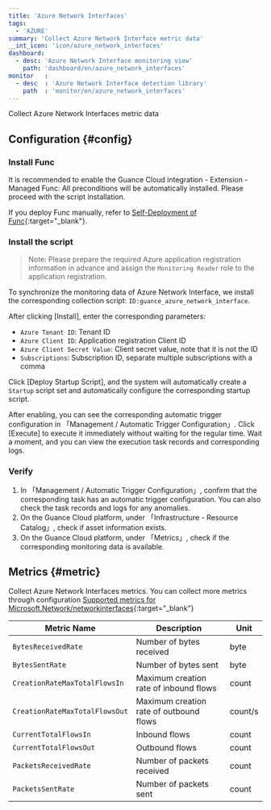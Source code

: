 ```yaml
---
title: 'Azure Network Interfaces'
tags: 
  - 'AZURE'
summary: 'Collect Azure Network Interface metric data'
__int_icon: 'icon/azure_network_interfaces'
dashboard:
  - desc: 'Azure Network Interface monitoring view'
    path: 'dashboard/en/azure_network_interfaces'
monitor   :
  - desc  : 'Azure Network Interface detection library'
    path  : 'monitor/en/azure_network_interfaces'
---
```


Collect Azure Network Interfaces metric data

## Configuration {#config}

### Install Func

It is recommended to enable the Guance Cloud integration - Extension - Managed Func: All preconditions will be automatically installed. Please proceed with the script installation.

If you deploy Func manually, refer to [Self-Deployment of Func](https://func.guance.com/doc/script-market-guance-integration/){:target="_blank"}.

### Install the script

> Note: Please prepare the required Azure application registration information in advance and assign the `Monitoring Reader` role to the application registration.

To synchronize the monitoring data of Azure Network Interface, we install the corresponding collection script: `ID:guance_azure_network_interface`.

After clicking [Install], enter the corresponding parameters:

- `Azure Tenant ID`: Tenant ID
- `Azure Client ID`: Application registration Client ID
- `Azure Client Secret Value`: Client secret value, note that it is not the ID
- `Subscriptions`: Subscription ID, separate multiple subscriptions with a comma

Click [Deploy Startup Script], and the system will automatically create a `Startup` script set and automatically configure the corresponding startup script.

After enabling, you can see the corresponding automatic trigger configuration in 「Management / Automatic Trigger Configuration」. Click [Execute] to execute it immediately without waiting for the regular time. Wait a moment, and you can view the execution task records and corresponding logs.

### Verify

1. In 「Management / Automatic Trigger Configuration」, confirm that the corresponding task has an automatic trigger configuration. You can also check the task records and logs for any anomalies.
2. On the Guance Cloud platform, under 「Infrastructure - Resource Catalog」, check if asset information exists.
3. On the Guance Cloud platform, under 「Metrics」, check if the corresponding monitoring data is available.

## Metrics {#metric}

Collect Azure Network Interfaces metrics. You can collect more metrics through configuration [Supported metrics for Microsoft.Network/networkinterfaces](https://learn.microsoft.com/zh-cn/azure/azure-monitor/reference/supported-metrics/microsoft-network-networkinterfaces-metrics){:target="_blank"}

| Metric Name | Description | Unit |
| ---- | ------ | ------ |
|`BytesReceivedRate`| Number of bytes received | byte|
|`BytesSentRate`| Number of bytes sent | byte |
|`CreationRateMaxTotalFlowsIn`| Maximum creation rate of inbound flows | count |
|`CreationRateMaxTotalFlowsOut`| Maximum creation rate of outbound flows | count/s |
|`CurrentTotalFlowsIn`| Inbound flows | count |
|`CurrentTotalFlowsOut`| Outbound flows | count |
|`PacketsReceivedRate`| Number of packets received | count |
|`PacketsSentRate`| Number of packets sent | count |
